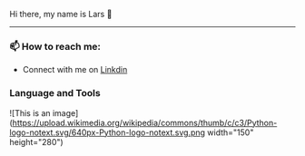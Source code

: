 Hi there, my name is Lars 👋

<!-- <hr> -->

***

<h3> 📫 How to reach me: </h3> 

* Connect with me on [Linkdin](https://www.linkedin.com/in/lars-roberbuell)

<h3> Language and Tools </h3>

 ![This is an image](https://upload.wikimedia.org/wikipedia/commons/thumb/c/c3/Python-logo-notext.svg/640px-Python-logo-notext.svg.png width="150" height="280") 


